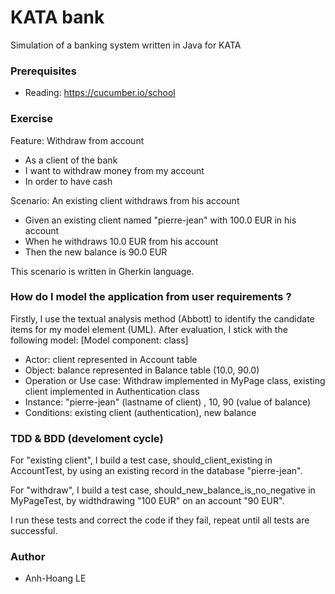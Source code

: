 # KATA bank
Simulation of a banking system written in Java for KATA

### Prerequisites
* Reading: https://cucumber.io/school

### Exercise
Feature: Withdraw from account
  * As a client of the bank
  * I want to withdraw money from my account
  * In order to have cash

  Scenario: An existing client withdraws from his account
  * Given an existing client named "pierre-jean" with 100.0 EUR in his account
  * When he withdraws 10.0 EUR from his account
  * Then the new balance is 90.0 EUR

This scenario is written in Gherkin language.
### How do I model the application from user requirements ?
Firstly, I use the textual analysis method (Abbott) to identify the candidate items for my model element (UML).
After evaluation, I stick with the following model:
[Model component: class] 
* Actor: client represented in Account table
* Object: balance represented in Balance table (10.0, 90.0)
* Operation or Use case: Withdraw implemented in MyPage class, existing client implemented in Authentication class
* Instance: "pierre-jean" (lastname of client) , 10, 90 (value of balance)
* Conditions: existing client (authentication), new balance

### TDD & BDD (develoment cycle)
For "existing client", I build a test case, should_client_existing in AccountTest, by using an existing record in the database "pierre-jean".

For "withdraw", I build a test case, should_new_balance_is_no_negative in MyPageTest, by widthdrawing "100 EUR" on an account "90 EUR". 

I run these tests and correct the code if they fail, repeat until all tests are successful.

### Author
* Anh-Hoang LE


